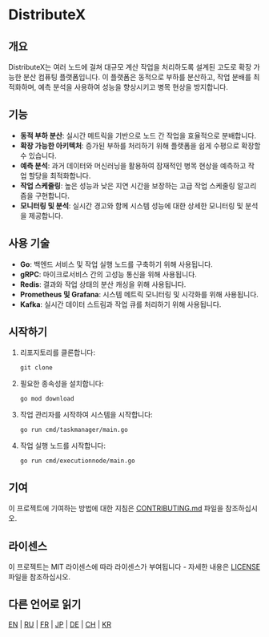 # DistributeX

## 개요

DistributeX는 여러 노드에 걸쳐 대규모 계산 작업을 처리하도록 설계된 고도로 확장 가능한 분산 컴퓨팅 플랫폼입니다. 이 플랫폼은 동적으로 부하를 분산하고, 작업 분배를 최적화하며, 예측 분석을 사용하여 성능을 향상시키고 병목 현상을 방지합니다.

## 기능

- **동적 부하 분산**: 실시간 메트릭을 기반으로 노드 간 작업을 효율적으로 분배합니다.
- **확장 가능한 아키텍처**: 증가된 부하를 처리하기 위해 플랫폼을 쉽게 수평으로 확장할 수 있습니다.
- **예측 분석**: 과거 데이터와 머신러닝을 활용하여 잠재적인 병목 현상을 예측하고 작업 할당을 최적화합니다.
- **작업 스케줄링**: 높은 성능과 낮은 지연 시간을 보장하는 고급 작업 스케줄링 알고리즘을 구현합니다.
- **모니터링 및 분석**: 실시간 경고와 함께 시스템 성능에 대한 상세한 모니터링 및 분석을 제공합니다.

## 사용 기술

- **Go**: 백엔드 서비스 및 작업 실행 노드를 구축하기 위해 사용됩니다.
- **gRPC**: 마이크로서비스 간의 고성능 통신을 위해 사용됩니다.
- **Redis**: 결과와 작업 상태의 분산 캐싱을 위해 사용됩니다.
- **Prometheus 및 Grafana**: 시스템 메트릭 모니터링 및 시각화를 위해 사용됩니다.
- **Kafka**: 실시간 데이터 스트림과 작업 큐를 처리하기 위해 사용됩니다.

## 시작하기

1. 리포지토리를 클론합니다:
    ```
    git clone
    ```
2. 필요한 종속성을 설치합니다:
    ```
    go mod download
    ```
3. 작업 관리자를 시작하여 시스템을 시작합니다:
    ```
    go run cmd/taskmanager/main.go
    ```
4. 작업 실행 노드를 시작합니다:
    ```
    go run cmd/executionnode/main.go
    ```

## 기여
이 프로젝트에 기여하는 방법에 대한 지침은 [CONTRIBUTING.md](/CONTRIBUTING.md) 파일을 참조하십시오.

## 라이센스
이 프로젝트는 MIT 라이센스에 따라 라이센스가 부여됩니다 - 자세한 내용은 [LICENSE](/LICENSE.md) 파일을 참조하십시오.

## 다른 언어로 읽기

[EN](/README.md) | [RU](README_RU.MD) | [FR](README_FR.MD) | [JP](README_JP.MD) | [DE](README_DE.MD) | [CH](README_CH.MD) | [KR](README_KR.MD)